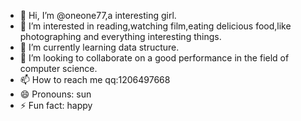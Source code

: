 - 👋 Hi, I’m @oneone77,a interesting girl.
- 👀 I’m interested in reading,watching film,eating delicious food,like photographing and everything interesting things.
- 🌱 I’m currently learning data structure.
- 💞️ I’m looking to collaborate on a good performance in the field of computer science.
- 📫 How to reach me qq:1206497668
- 😄 Pronouns: sun
- ⚡ Fun fact: happy

<!---
oneone77/oneone77 is a ✨ special ✨ repository because its `README.md` (this file) appears on your GitHub profile.
You can click the Preview link to take a look at your changes.
--->
